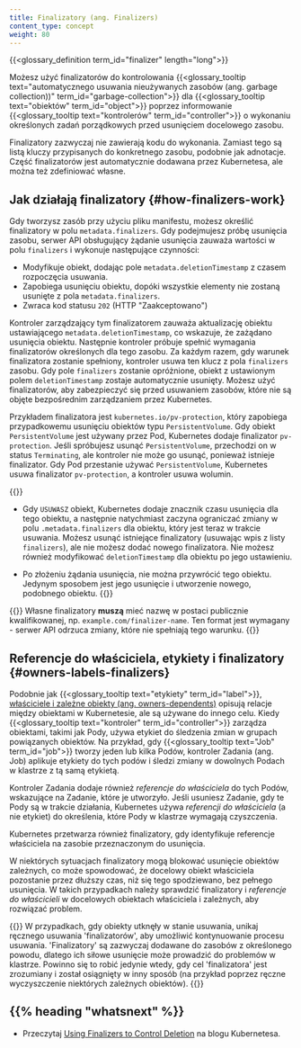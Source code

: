 ```yaml
---
title: Finalizatory (ang. Finalizers)
content_type: concept
weight: 80
---
```


<!-- overview -->

{{<glossary_definition term_id="finalizer" length="long">}}

Możesz użyć finalizatorów do kontrolowania {{<glossary_tooltip text="automatycznego usuwania nieużywanych zasobów (ang. garbage collection))" term_id="garbage-collection">}}
dla {{<glossary_tooltip text="obiektów" term_id="object">}} poprzez informowanie
{{<glossary_tooltip text="kontrolerów" term_id="controller">}} o wykonaniu określonych zadań porządkowych przed usunięciem docelowego zasobu.

Finalizatory zazwyczaj nie zawierają kodu do wykonania.
Zamiast tego są listą kluczy przypisanych do konkretnego zasobu, podobnie
jak adnotacje. Część finalizatorów jest
automatycznie dodawana przez Kubernetesa, ale można też zdefiniować własne.

## Jak działają finalizatory {#how-finalizers-work}

Gdy tworzysz zasób przy użyciu pliku manifestu, możesz określić finalizatory
w polu `metadata.finalizers`. Gdy podejmujesz
próbę usunięcia zasobu, serwer API obsługujący żądanie usunięcia
zauważa wartości w polu `finalizers` i wykonuje następujące czynności: 

  * Modyfikuje obiekt, dodając pole
    `metadata.deletionTimestamp` z czasem rozpoczęcia usuwania.
  * Zapobiega usunięciu obiektu, dopóki wszystkie elementy nie zostaną usunięte z pola `metadata.finalizers`.
  * Zwraca kod statusu `202` (HTTP "Zaakceptowano")

Kontroler zarządzający tym finalizatorem zauważa aktualizację obiektu ustawiającego
`metadata.deletionTimestamp`, co wskazuje, że zażądano usunięcia obiektu. Następnie
kontroler próbuje spełnić wymagania finalizatorów określonych dla tego zasobu. Za każdym
razem, gdy warunek finalizatora zostanie spełniony, kontroler usuwa ten klucz z pola
`finalizers` zasobu. Gdy pole `finalizers` zostanie opróżnione, obiekt z ustawionym polem
`deletionTimestamp` zostaje automatycznie usunięty. Możesz użyć finalizatorów, aby
zabezpieczyć się przed usuwaniem zasobów, które nie są objęte bezpośrednim zarządzaniem przez Kubernetes.

Przykładem finalizatora jest `kubernetes.io/pv-protection`, który
zapobiega przypadkowemu usunięciu obiektów typu `PersistentVolume`. Gdy
obiekt `PersistentVolume` jest używany przez Pod, Kubernetes dodaje
finalizator `pv-protection`. Jeśli spróbujesz usunąć `PersistentVolume`,
przechodzi on w status `Terminating`, ale kontroler nie może go usunąć, ponieważ
istnieje finalizator. Gdy Pod przestanie używać
`PersistentVolume`, Kubernetes usuwa finalizator `pv-protection`, a kontroler usuwa wolumin.

{{<note>}}
* Gdy `USUWASZ` obiekt, Kubernetes dodaje znacznik czasu usunięcia dla tego
  obiektu, a następnie natychmiast zaczyna ograniczać zmiany w polu `.metadata.finalizers` dla
  obiektu, który jest teraz w trakcie usuwania. Możesz usunąć istniejące
  finalizatory (usuwając wpis z listy `finalizers`), ale nie możesz dodać nowego
  finalizatora. Nie możesz również modyfikować `deletionTimestamp` dla obiektu po jego ustawieniu.

* Po złożeniu żądania usunięcia, nie można przywrócić tego obiektu.
  Jedynym sposobem jest jego usunięcie i utworzenie nowego, podobnego obiektu.
{{</note>}}

{{<note>}}
Własne finalizatory **muszą** mieć nazwę w postaci publicznie kwalifikowanej, np.
`example.com/finalizer-name`. Ten format jest wymagany - serwer API odrzuca zmiany, które nie spełniają tego warunku.
{{</note>}}

## Referencje do właściciela, etykiety i finalizatory {#owners-labels-finalizers}

Podobnie jak {{<glossary_tooltip text="etykiety" term_id="label">}},
[właściciele i zależne obiekty (ang. owners-dependents)](/docs/concepts/overview/working-with-objects/owners-dependents/) opisują
relacje między
obiektami w Kubernetesie, ale są używane do innego celu. Kiedy
{{<glossary_tooltip text="kontroler" term_id="controller">}} zarządza obiektami,
takimi jak Pody, używa etykiet do śledzenia zmian w grupach powiązanych
obiektów. Na przykład, gdy {{<glossary_tooltip text="Job" term_id="job">}} tworzy
jeden lub kilka Podów, kontroler Zadania (ang. Job) aplikuje
etykiety do tych podów i śledzi zmiany w dowolnych Podach w klastrze z tą samą etykietą.

Kontroler Zadania dodaje również *referencje do właściciela* do tych
Podów, wskazujące na Zadanie, które je utworzyło. Jeśli usuniesz Zadanie, gdy te
Pody są w trakcie działania, Kubernetes używa
_referencji do właściciela_ (a nie etykiet) do określenia, które Pody w klastrze wymagają czyszczenia.

Kubernetes przetwarza również finalizatory, gdy identyfikuje referencje
właściciela na zasobie przeznaczonym do usunięcia. 

W niektórych sytuacjach finalizatory mogą blokować usunięcie obiektów
zależnych, co może spowodować, że docelowy obiekt właściciela pozostanie przez
dłuższy czas, niż się tego spodziewano, bez pełnego usunięcia. W takich
przypadkach należy sprawdzić finalizatory i
_referencje do właścicieli_ w docelowych obiektach właściciela i zależnych, aby rozwiązać problem. 

{{<note>}}
W przypadkach, gdy obiekty utknęły w stanie usuwania, unikaj ręcznego
usuwania 'finalizatorów', aby umożliwić kontynuowanie procesu usuwania.
'Finalizatory' są zazwyczaj dodawane do zasobów z określonego powodu, dlatego ich
siłowe usunięcie może prowadzić do problemów w klastrze. Powinno się to robić
jedynie wtedy, gdy cel 'finalizatora' jest zrozumiany i został osiągnięty w
inny sposób (na przykład poprzez ręczne wyczyszczenie niektórych zależnych obiektów).
{{</note>}}

## {{% heading "whatsnext" %}}

* Przeczytaj [Using Finalizers to Control Deletion](/blog/2021/05/14/using-finalizers-to-control-deletion/)
  na blogu Kubernetesa.
